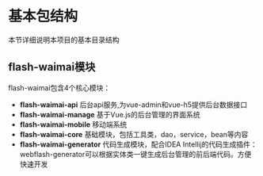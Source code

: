 # 基本包结构

本节详细说明本项目的基本目录结构

## flash-waimai模块

flash-waimai包含4个核心模块：
- **flash-waimai-api** 后台api服务,为vue-admin和vue-h5提供后台数据接口
- **flash-waimai-manage** 基于Vue.js的后台管理的界面系统    
- **flash-waimai-mobile** 移动端系统
- **flash-waimai-core** 基础模块，包括工具类，dao，service，bean等内容
- **flash-waimai-generator** 代码生成模块，配合IDEA Intellij的代码生成插件：webflash-generator可以根据实体类一键生成后台管理的前后端代码。方便快速开发